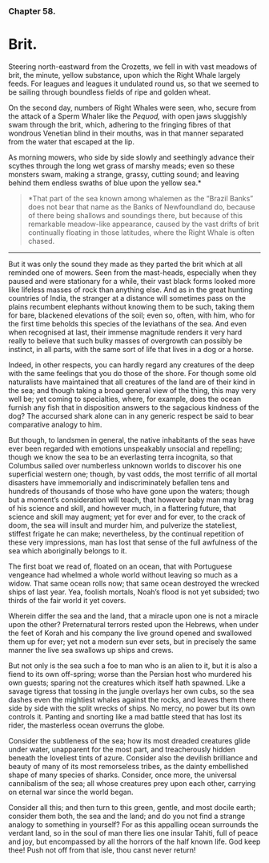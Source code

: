 ### Chapter 58.

# Brit.

Steering north-eastward from the Crozetts, we fell in with vast meadows of
brit, the minute, yellow substance, upon which the Right Whale largely feeds.
For leagues and leagues it undulated round us, so that we seemed to be sailing
through boundless fields of ripe and golden wheat.

On the second day, numbers of Right Whales were seen, who, secure from the
attack of a Sperm Whaler like the _Pequod,_ with open jaws sluggishly swam
through the brit, which, adhering to the fringing fibres of that wondrous
Venetian blind in their mouths, was in that manner separated from the water
that escaped at the lip.

As morning mowers, who side by side slowly and seethingly advance their scythes
through the long wet grass of marshy meads; even so these monsters swam, making
a strange, grassy, cutting sound; and leaving behind them endless swaths of
blue upon the yellow sea.\*

> \*That part of the sea known among whalemen as the “Brazil Banks” does not
> bear that name as the Banks of Newfoundland do, because of there being
> shallows and soundings there, but because of this remarkable meadow-like
> appearance, caused by the vast drifts of brit continually floating in those
> latitudes, where the Right Whale is often chased.

---

But it was only the sound they made as they parted the brit which at all
reminded one of mowers. Seen from the mast-heads, especially when they paused
and were stationary for a while, their vast black forms looked more like
lifeless masses of rock than anything else. And as in the great hunting
countries of India, the stranger at a distance will sometimes pass on the
plains recumbent elephants without knowing them to be such, taking them for
bare, blackened elevations of the soil; even so, often, with him, who for the
first time beholds this species of the leviathans of the sea. And even when
recognised at last, their immense magnitude renders it very hard really to
believe that such bulky masses of overgrowth can possibly be instinct, in all
parts, with the same sort of life that lives in a dog or a horse.

Indeed, in other respects, you can hardly regard any creatures of the deep with
the same feelings that you do those of the shore. For though some old
naturalists have maintained that all creatures of the land are of their kind in
the sea; and though taking a broad general view of the thing, this may very
well be; yet coming to specialties, where, for example, does the ocean furnish
any fish that in disposition answers to the sagacious kindness of the dog? The
accursed shark alone can in any generic respect be said to bear comparative
analogy to him.

But though, to landsmen in general, the native inhabitants of the seas have
ever been regarded with emotions unspeakably unsocial and repelling; though we
know the sea to be an everlasting terra incognita, so that Columbus sailed over
numberless unknown worlds to discover his one superficial western one; though,
by vast odds, the most terrific of all mortal disasters have immemorially and
indiscriminately befallen tens and hundreds of thousands of those who have gone
upon the waters; though but a moment’s consideration will teach, that however
baby man may brag of his science and skill, and however much, in a flattering
future, that science and skill may augment; yet for ever and for ever, to the
crack of doom, the sea will insult and murder him, and pulverize the
stateliest, stiffest frigate he can make; nevertheless, by the continual
repetition of these very impressions, man has lost that sense of the full
awfulness of the sea which aboriginally belongs to it.

The first boat we read of, floated on an ocean, that with Portuguese vengeance
had whelmed a whole world without leaving so much as a widow. That same ocean
rolls now; that same ocean destroyed the wrecked ships of last year. Yea,
foolish mortals, Noah’s flood is not yet subsided; two thirds of the fair world
it yet covers.

Wherein differ the sea and the land, that a miracle upon one is not a miracle
upon the other? Preternatural terrors rested upon the Hebrews, when under the
feet of Korah and his company the live ground opened and swallowed them up for
ever; yet not a modern sun ever sets, but in precisely the same manner the live
sea swallows up ships and crews.

But not only is the sea such a foe to man who is an alien to it, but it is also
a fiend to its own off-spring; worse than the Persian host who murdered his own
guests; sparing not the creatures which itself hath spawned. Like a savage
tigress that tossing in the jungle overlays her own cubs, so the sea dashes
even the mightiest whales against the rocks, and leaves them there side by side
with the split wrecks of ships. No mercy, no power but its own controls it.
Panting and snorting like a mad battle steed that has lost its rider, the
masterless ocean overruns the globe.

Consider the subtleness of the sea; how its most dreaded creatures glide under
water, unapparent for the most part, and treacherously hidden beneath the
loveliest tints of azure. Consider also the devilish brilliance and beauty of
many of its most remorseless tribes, as the dainty embellished shape of many
species of sharks. Consider, once more, the universal cannibalism of the sea;
all whose creatures prey upon each other, carrying on eternal war since the
world began.

Consider all this; and then turn to this green, gentle, and most docile earth;
consider them both, the sea and the land; and do you not find a strange analogy
to something in yourself? For as this appalling ocean surrounds the verdant
land, so in the soul of man there lies one insular Tahiti, full of peace and
joy, but encompassed by all the horrors of the half known life. God keep thee!
Push not off from that isle, thou canst never return!
